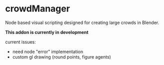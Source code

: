 # crowdManager
Node based visual scripting designed for creating large crowds in Blender.

**This addon is currently in development**

current issues:
- need node "error" implementation
- custom gl drawing (round points, figure agents)
